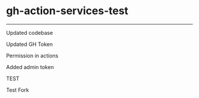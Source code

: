 # gh-action-services-test

---

Updated codebase

Updated GH Token

Permission in actions

Added admin token


TEST

Test Fork
